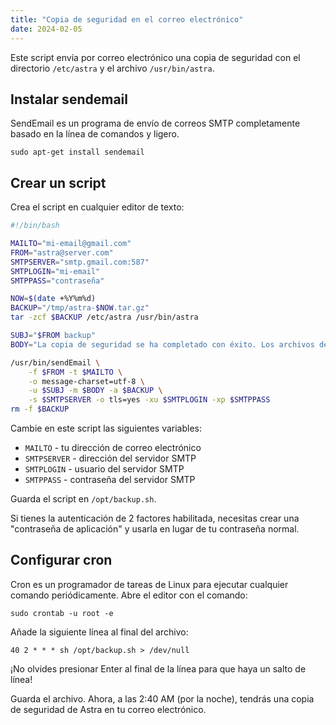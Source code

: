 ```yaml
---
title: "Copia de seguridad en el correo electrónico"
date: 2024-02-05
---
```


Este script envía por correo electrónico una copia de seguridad con el directorio `/etc/astra` y el archivo `/usr/bin/astra`.

## Instalar sendemail

SendEmail es un programa de envío de correos SMTP completamente basado en la línea de comandos y ligero.

```
sudo apt-get install sendemail
```

## Crear un script

Crea el script en cualquier editor de texto:

```sh
#!/bin/bash

MAILTO="mi-email@gmail.com"
FROM="astra@server.com"
SMTPSERVER="smtp.gmail.com:587"
SMTPLOGIN="mi-email"
SMTPPASS="contraseña"

NOW=$(date +%Y%m%d)
BACKUP="/tmp/astra-$NOW.tar.gz"
tar -zcf $BACKUP /etc/astra /usr/bin/astra

SUBJ="$FROM backup"
BODY="La copia de seguridad se ha completado con éxito. Los archivos de la copia de seguridad están adjuntos en este correo"

/usr/bin/sendEmail \
    -f $FROM -t $MAILTO \
    -o message-charset=utf-8 \
    -u $SUBJ -m $BODY -a $BACKUP \
    -s $SMTPSERVER -o tls=yes -xu $SMTPLOGIN -xp $SMTPPASS
rm -f $BACKUP
```

Cambie en este script las siguientes variables:

- `MAILTO` - tu dirección de correo electrónico
- `SMTPSERVER` - dirección del servidor SMTP
- `SMTPLOGIN` - usuario del servidor SMTP
- `SMTPPASS` - contraseña del servidor SMTP

Guarda el script en `/opt/backup.sh`.

Si tienes la autenticación de 2 factores habilitada, necesitas crear una "contraseña de aplicación" y usarla en lugar de tu contraseña normal.

## Configurar cron

Cron es un programador de tareas de Linux para ejecutar cualquier comando periódicamente. Abre el editor con el comando:

```
sudo crontab -u root -e
```

Añade la siguiente línea al final del archivo:

```
40 2 * * * sh /opt/backup.sh > /dev/null
```

¡No olvides presionar Enter al final de la línea para que haya un salto de línea!

Guarda el archivo. Ahora, a las 2:40 AM (por la noche), tendrás una copia de seguridad de Astra en tu correo electrónico.

